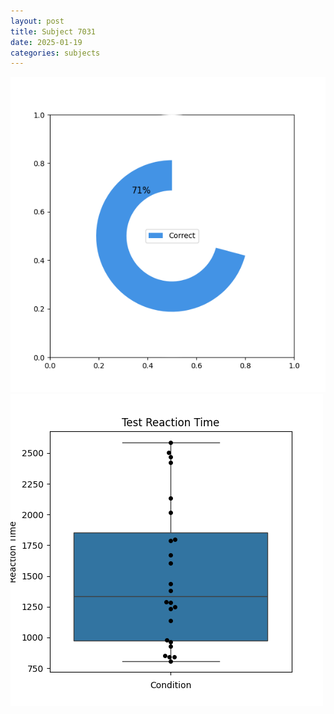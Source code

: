 ```yaml
---
layout: post
title: Subject 7031
date: 2025-01-19
categories: subjects
---
```


![](data/7031/run-32/7031_FN_acc_test.png)
![](data/7031/run-32/7031_FN_rt.png)
